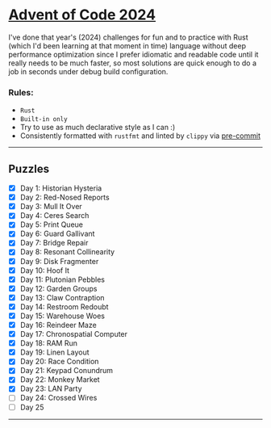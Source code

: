 # [Advent of Code 2024](https://adventofcode.com/2024)

I've done that year's (2024) challenges for fun and to practice with Rust (which I'd been learning at that moment in
time) language without deep performance optimization since I prefer idiomatic and readable code until it really needs to
be much faster, so most solutions are quick enough to do a job in seconds under debug build configuration.

### Rules:

- `Rust`
- `Built-in only`
- Try to use as much declarative style as I can :)
- Consistently formatted with `rustfmt` and linted by `clippy` via [pre-commit](https://pre-commit.com/index.html)

---

## Puzzles

- [x] Day 1: Historian Hysteria
- [x] Day 2: Red-Nosed Reports
- [x] Day 3: Mull It Over
- [x] Day 4: Ceres Search
- [x] Day 5: Print Queue
- [x] Day 6: Guard Gallivant
- [x] Day 7: Bridge Repair
- [x] Day 8: Resonant Collinearity
- [x] Day 9: Disk Fragmenter
- [x] Day 10: Hoof It
- [x] Day 11: Plutonian Pebbles
- [x] Day 12: Garden Groups
- [x] Day 13: Claw Contraption
- [x] Day 14: Restroom Redoubt
- [x] Day 15: Warehouse Woes
- [x] Day 16: Reindeer Maze
- [x] Day 17: Chronospatial Computer
- [x] Day 18: RAM Run
- [x] Day 19: Linen Layout
- [x] Day 20: Race Condition
- [x] Day 21: Keypad Conundrum
- [x] Day 22: Monkey Market
- [x] Day 23: LAN Party
- [ ] Day 24: Crossed Wires
- [ ] Day 25

---
